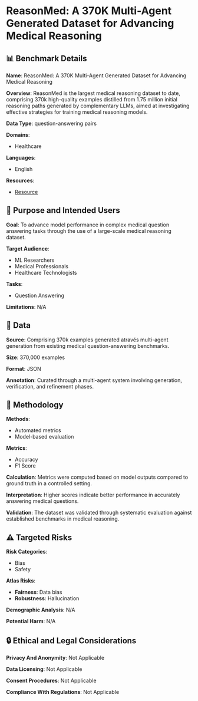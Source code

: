 # ReasonMed: A 370K Multi-Agent Generated Dataset for Advancing Medical Reasoning

## 📊 Benchmark Details

**Name**: ReasonMed: A 370K Multi-Agent Generated Dataset for Advancing Medical Reasoning

**Overview**: ReasonMed is the largest medical reasoning dataset to date, comprising 370k high-quality examples distilled from 1.75 million initial reasoning paths generated by complementary LLMs, aimed at investigating effective strategies for training medical reasoning models.

**Data Type**: question-answering pairs

**Domains**:
- Healthcare

**Languages**:
- English

**Resources**:
- [Resource](https://arxiv.org/abs/2506.09513)

## 🎯 Purpose and Intended Users

**Goal**: To advance model performance in complex medical question answering tasks through the use of a large-scale medical reasoning dataset.

**Target Audience**:
- ML Researchers
- Medical Professionals
- Healthcare Technologists

**Tasks**:
- Question Answering

**Limitations**: N/A

## 💾 Data

**Source**: Comprising 370k examples generated através multi-agent generation from existing medical question-answering benchmarks.

**Size**: 370,000 examples

**Format**: JSON

**Annotation**: Curated through a multi-agent system involving generation, verification, and refinement phases.

## 🔬 Methodology

**Methods**:
- Automated metrics
- Model-based evaluation

**Metrics**:
- Accuracy
- F1 Score

**Calculation**: Metrics were computed based on model outputs compared to ground truth in a controlled setting.

**Interpretation**: Higher scores indicate better performance in accurately answering medical questions.

**Validation**: The dataset was validated through systematic evaluation against established benchmarks in medical reasoning.

## ⚠️ Targeted Risks

**Risk Categories**:
- Bias
- Safety

**Atlas Risks**:
- **Fairness**: Data bias
- **Robustness**: Hallucination

**Demographic Analysis**: N/A

**Potential Harm**: N/A

## 🔒 Ethical and Legal Considerations

**Privacy And Anonymity**: Not Applicable

**Data Licensing**: Not Applicable

**Consent Procedures**: Not Applicable

**Compliance With Regulations**: Not Applicable
